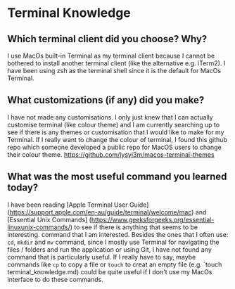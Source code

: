 # Terminal Knowledge

## Which terminal client did you choose? Why?
I use MacOs built-in Terminal as my terminal client because I cannot be bothered to install another terminal client (like the alternative e.g. iTerm2). I have been using zsh as the terminal shell since it is the default for MacOs Terminal.

## What customizations (if any) did you make?
I have not made any customisations. I only just knew that I can actually customise terminal (like colour theme) and I am currently searching up to see if there is any themes or customisation that I would like to make for my Terminal. If I really want to change the colour of terminal, I found this github repo which someone developed a public repo for MacOS users to change their colour theme. https://github.com/lysyi3m/macos-terminal-themes

## What was the most useful command you learned today?
I have been reading [Apple Terminal User Guide] (https://support.apple.com/en-au/guide/terminal/welcome/mac) and [Essential Unix Commands] (https://www.geeksforgeeks.org/essential-linuxunix-commands/) to see if there is anything that seems to be interesting. command that I am interested. Besides the ones that I often use: `cd`, `mkdir` and `mv` command, since I mostly use Terminal for navigating the files / folders and run the application or using Git, I have not found any command that is particularly useful. If I really have to say, maybe commands like `cp` to copy a file or `touch` to creat an empty file (e.g. `touch terminal_knowledge.md) could be quite useful if I don't use my MacOs interface to do these commands. 